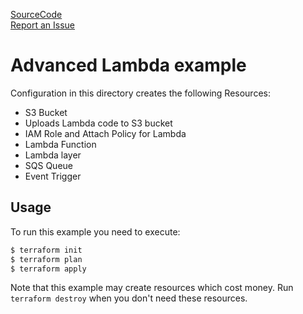 [SourceCode](https://github.com/nclouds/terraform-aws-lambda/tree/master/examples/advanced)   
[Report an Issue](https://github.com/nclouds/terraform-aws-lambda/issues)

# Advanced Lambda example

Configuration in this directory creates the following Resources:
- S3 Bucket
- Uploads Lambda code to S3 bucket
- IAM Role and Attach Policy for Lambda
- Lambda Function
- Lambda layer
- SQS Queue
- Event Trigger 

## Usage

To run this example you need to execute:

```bash
$ terraform init
$ terraform plan
$ terraform apply
```

Note that this example may create resources which cost money. Run `terraform destroy` when you don't need these resources.
